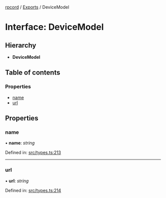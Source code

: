 [rpcord](../README.md) / [Exports](../modules.md) / DeviceModel

# Interface: DeviceModel

## Hierarchy

* **DeviceModel**

## Table of contents

### Properties

- [name](devicemodel.md#name)
- [url](devicemodel.md#url)

## Properties

### name

• **name**: *string*

Defined in: [src/types.ts:213](https://github.com/DjDeveloperr/RPCord/blob/308e2e6/src/types.ts#L213)

___

### url

• **url**: *string*

Defined in: [src/types.ts:214](https://github.com/DjDeveloperr/RPCord/blob/308e2e6/src/types.ts#L214)
